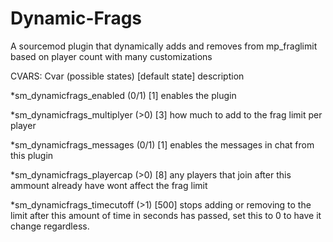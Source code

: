 # Dynamic-Frags
A sourcemod plugin that dynamically adds and removes from mp_fraglimit based on player count with many customizations 

CVARS:
Cvar (possible states) [default state] description

*sm_dynamicfrags_enabled (0/1) [1] enables the plugin

*sm_dynamicfrags_multiplyer (>0) [3] how much to add to the frag limit per player

*sm_dynamicfrags_messages (0/1) [1] enables the messages in chat from this plugin

*sm_dynamicfrags_playercap (>0) [8] any players that join after this ammount already have wont affect the frag limit

*sm_dynamicfrags_timecutoff (>1) [500] stops adding or removing to the limit after this amount of time in seconds has passed, set this to 0 to have it change regardless.
